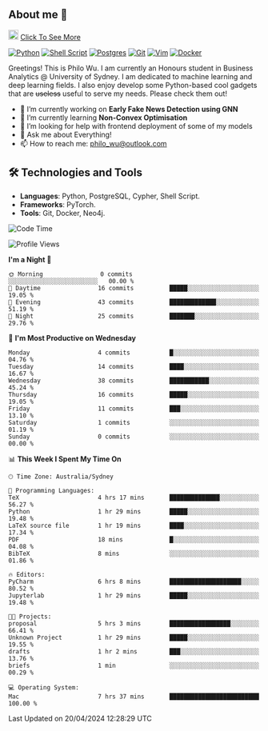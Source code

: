 ## About me 🤗

<a href="#"><img src="https://media.giphy.com/media/hvRJCLFzcasrR4ia7z/giphy.gif" width="20px" height="20px"></a> [Click To See More](https://philowu.notion.site/philowu/Philo-Hao-Wu-8bc7b2a81217493399d7db22df70fbfd)

[![Python](https://img.shields.io/badge/python-3670A0?style=for-the-badge&logo=python&logoColor=ffdd54)](#)
[![Shell Script](https://img.shields.io/badge/shell_script-%23121011.svg?style=for-the-badge&logo=gnu-bash&logoColor=white)](#)
[![Postgres](https://img.shields.io/badge/postgres-%23316192.svg?style=for-the-badge&logo=postgresql&logoColor=white)](#)
[![Git](https://img.shields.io/badge/git-%23F05033.svg?style=for-the-badge&logo=git&logoColor=white)](#)
[![Vim](https://img.shields.io/badge/VIM-%2311AB00.svg?style=for-the-badge&logo=vim&logoColor=white)](#)
[![Docker](https://img.shields.io/badge/docker-%230db7ed.svg?style=for-the-badge&logo=docker&logoColor=white)](#)

Greetings! This is Philo Wu. I am currently an Honours student in Business Analytics \@ University of Sydney. I am dedicated to machine learning and deep learning fields. I also enjoy develop some Python-based cool gadgets that are ~~useless~~ useful to serve my needs. Please check them out!

- 🔭 I’m currently working on **Early Fake News Detection using GNN**
- 🌱 I’m currently learning **Non-Convex Optimisation**
- 🤔 I’m looking for help with frontend deployment of some of my models
- 💬 Ask me about Everything!
- 📫 How to reach me: philo_wu@outlook.com

## 🛠 Technologies and Tools
- **Languages**: Python, PostgreSQL, Cypher, Shell Script.
- **Frameworks**: PyTorch.
- **Tools**: Git, Docker, Neo4j.

<!--START_SECTION:waka-->
![Code Time](http://img.shields.io/badge/Code%20Time-88%20hrs%203%20mins-blue)

![Profile Views](http://img.shields.io/badge/Profile%20Views-0-blue)

**I'm a Night 🦉** 

```text
🌞 Morning                0 commits           ░░░░░░░░░░░░░░░░░░░░░░░░░   00.00 % 
🌆 Daytime                16 commits          █████░░░░░░░░░░░░░░░░░░░░   19.05 % 
🌃 Evening                43 commits          █████████████░░░░░░░░░░░░   51.19 % 
🌙 Night                  25 commits          ███████░░░░░░░░░░░░░░░░░░   29.76 % 
```
📅 **I'm Most Productive on Wednesday** 

```text
Monday                   4 commits           █░░░░░░░░░░░░░░░░░░░░░░░░   04.76 % 
Tuesday                  14 commits          ████░░░░░░░░░░░░░░░░░░░░░   16.67 % 
Wednesday                38 commits          ███████████░░░░░░░░░░░░░░   45.24 % 
Thursday                 16 commits          █████░░░░░░░░░░░░░░░░░░░░   19.05 % 
Friday                   11 commits          ███░░░░░░░░░░░░░░░░░░░░░░   13.10 % 
Saturday                 1 commits           ░░░░░░░░░░░░░░░░░░░░░░░░░   01.19 % 
Sunday                   0 commits           ░░░░░░░░░░░░░░░░░░░░░░░░░   00.00 % 
```


📊 **This Week I Spent My Time On** 

```text
🕑︎ Time Zone: Australia/Sydney

💬 Programming Languages: 
TeX                      4 hrs 17 mins       ██████████████░░░░░░░░░░░   56.27 % 
Python                   1 hr 29 mins        █████░░░░░░░░░░░░░░░░░░░░   19.48 % 
LaTeX source file        1 hr 19 mins        ████░░░░░░░░░░░░░░░░░░░░░   17.34 % 
PDF                      18 mins             █░░░░░░░░░░░░░░░░░░░░░░░░   04.08 % 
BibTeX                   8 mins              ░░░░░░░░░░░░░░░░░░░░░░░░░   01.86 % 

🔥 Editors: 
PyCharm                  6 hrs 8 mins        ████████████████████░░░░░   80.52 % 
Jupyterlab               1 hr 29 mins        █████░░░░░░░░░░░░░░░░░░░░   19.48 % 

🐱‍💻 Projects: 
proposal                 5 hrs 3 mins        █████████████████░░░░░░░░   66.41 % 
Unknown Project          1 hr 29 mins        █████░░░░░░░░░░░░░░░░░░░░   19.55 % 
drafts                   1 hr 2 mins         ███░░░░░░░░░░░░░░░░░░░░░░   13.76 % 
briefs                   1 min               ░░░░░░░░░░░░░░░░░░░░░░░░░   00.29 % 

💻 Operating System: 
Mac                      7 hrs 37 mins       █████████████████████████   100.00 % 
```


 Last Updated on 20/04/2024 12:28:29 UTC
<!--END_SECTION:waka-->

